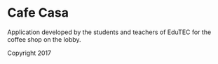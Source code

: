 # Cafe Casa
Application developed by the students and teachers of EduTEC for the coffee shop on the lobby.

Copyright 2017